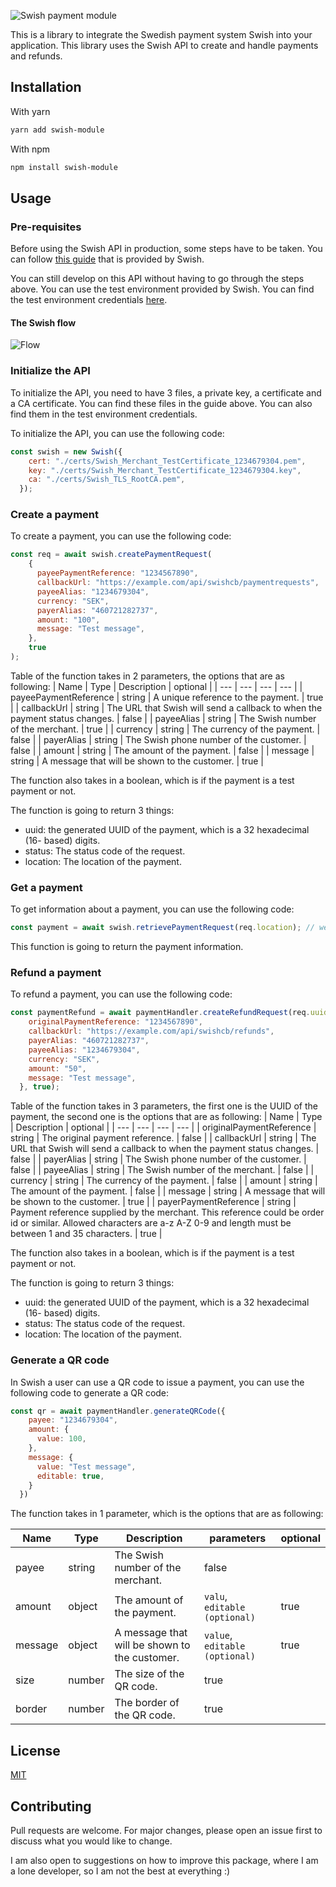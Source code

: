 ![Swish payment module](https://i.ibb.co/ZKKgHwp/hero-small.png)

This is a library to integrate the Swedish payment system Swish into your application. This library uses the Swish API to create and handle payments and refunds.

## Installation
With yarn
```bash
yarn add swish-module
```

With npm
```bash
npm install swish-module
```

## Usage
### Pre-requisites
Before using the Swish API in production, some steps have to be taken. You can follow [this guide](https://developer.swish.nu/explore/integration) that is provided by Swish.

You can still develop on this API without having to go through the steps above. You can use the test environment provided by Swish. You can find the test environment credentials [here](https://developer.swish.nu/documentation/environments#certificates).

#### The Swish flow
![Flow](https://images.ctfassets.net/4dca8u8ebqnn/7EbXDydaLjF2INjTz5N6e1/10aeb82592b946076376cd06f5cd4c49/Swish_E-Commerce_Payment_Flow__Happy_Case_.png?w=1600&fl=progressive)

### Initialize the API

To initialize the API, you need to have 3 files, a private key, a certificate and a CA certificate. You can find these files in the guide above. You can also find them in the test environment credentials.

To initialize the API, you can use the following code:
```javascript
const swish = new Swish({
    cert: "./certs/Swish_Merchant_TestCertificate_1234679304.pem",
    key: "./certs/Swish_Merchant_TestCertificate_1234679304.key",
    ca: "./certs/Swish_TLS_RootCA.pem",
  });
```

### Create a payment
To create a payment, you can use the following code:
```javascript
const req = await swish.createPaymentRequest(
    {
      payeePaymentReference: "1234567890",
      callbackUrl: "https://example.com/api/swishcb/paymentrequests",
      payeeAlias: "1234679304",
      currency: "SEK",
      payerAlias: "460721282737",
      amount: "100",
      message: "Test message",
    },
    true
);
```
Table of the function takes in 2 parameters, the options that are as following:
| Name | Type | Description | optional |
| --- | --- | --- | --- |
| payeePaymentReference | string | A unique reference to the payment. | true |
| callbackUrl | string | The URL that Swish will send a callback to when the payment status changes. | false |
| payeeAlias | string | The Swish number of the merchant. | true |
| currency | string | The currency of the payment. | false |
| payerAlias | string | The Swish phone number of the customer. | false |
| amount | string | The amount of the payment. | false |
| message | string | A message that will be shown to the customer. | true |

The function also takes in a boolean, which is if the payment is a test payment or not.

The function is going to return 3 things:
- uuid: the generated UUID of the payment, which is a 32 hexadecimal (16- based) digits.
- status: The status code of the request.
- location: The location of the payment.

### Get a payment
To get information about a payment, you can use the following code:
```javascript
const payment = await swish.retrievePaymentRequest(req.location); // we send in the location from the createPaymentRequest function
```
This function is going to return the payment information.

### Refund a payment
To refund a payment, you can use the following code:
```javascript
const paymentRefund = await paymentHandler.createRefundRequest(req.uuid, {
    originalPaymentReference: "1234567890",
    callbackUrl: "https://example.com/api/swishcb/refunds",
    payerAlias: "460721282737",
    payeeAlias: "1234679304",
    currency: "SEK",
    amount: "50",
    message: "Test message",
  }, true);
```

Table of the function takes in 3 parameters, the first one is the UUID of the payment, the second one is the options that are as following:
| Name | Type | Description | optional |
| --- | --- | --- | --- |
| originalPaymentReference | string | The original payment reference. | false |
| callbackUrl | string | The URL that Swish will send a callback to when the payment status changes. | false |
| payerAlias | string | The Swish phone number of the customer. | false |
| payeeAlias | string | The Swish number of the merchant. | false |
| currency | string | The currency of the payment. | false |
| amount | string | The amount of the payment. | false |
| message | string | A message that will be shown to the customer. | true |
| payerPaymentReference | string | Payment reference supplied by the merchant. This reference could be order id or similar. Allowed characters are a-z A-Z 0-9 and length must be between 1 and 35 characters. | true |


The function also takes in a boolean, which is if the payment is a test payment or not.

The function is going to return 3 things:
- uuid: the generated UUID of the payment, which is a 32 hexadecimal (16- based) digits.
- status: The status code of the request.
- location: The location of the payment.

### Generate a QR code
In Swish a user can use a QR code to issue a payment, you can use the following code to generate a QR code:
```javascript
const qr = await paymentHandler.generateQRCode({
    payee: "1234679304",
    amount: {
      value: 100,
    },
    message: {
      value: "Test message",
      editable: true,
    }
  })
```
The function takes in 1 parameter, which is the options that are as following:

| Name | Type | Description | parameters | optional
| --- | --- | --- | --- | --- |
| payee | string | The Swish number of the merchant. | false |
| amount | object | The amount of the payment. | `valu`, `editable (optional)`  | true |
| message | object | A message that will be shown to the customer. | `value`, `editable (optional)` | true |
| size | number | The size of the QR code. | true |
| border | number | The border of the QR code. | true |

## License
[MIT](https://choosealicense.com/licenses/mit/)

## Contributing
Pull requests are welcome. For major changes, please open an issue first to discuss what you would like to change.

I am also open to suggestions on how to improve this package, where I am a lone developer, so I am not the best at everything :)